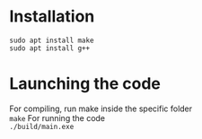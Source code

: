 # Installation
```sudo apt install make```  
```sudo apt install g++```  

# Launching the code
For compiling, run make inside the specific folder  
```make```
For running the code  
```./build/main.exe```